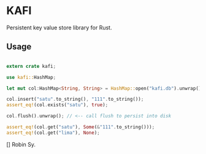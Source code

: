 KAFI
=======

Persistent key value store library for Rust.


Usage
------

```rust

extern crate kafi;

use kafi::HashMap;

let mut col:HashMap<String, String> = HashMap::open("kafi.db").unwrap();

col.insert("satu".to_string(), "111".to_string());
assert_eq!(col.exists("satu"), true);

col.flush().unwrap(); // <-- call flush to persist into disk

assert_eq!(col.get("satu"), Some(&"111".to_string()));
assert_eq!(col.get("lima"), None);
```


[] Robin Sy.


